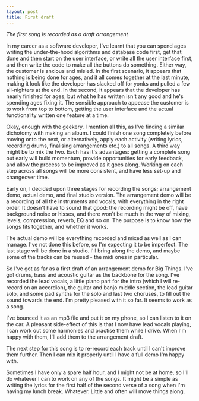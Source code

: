```yaml
---
layout: post
title: First draft
---
```

*The first song is recorded as a draft arrangement*

In my career as a software developer, I've learnt that you can spend ages writing the under-the-hood algorithms and database code first, get that done and then start on the user interface, or write all the user interface first, and then 
write the code to make all the buttons do something. Either way, the customer is anxious and misled. In the first scenario, it appears that nothing is being done for ages, and it all comes together at the last minute, making it look like the 
developer has slacked off for yonks and pulled a few all-nighters at the end. In the second, it appears that the developer has nearly finished for ages, but what he has written isn't any good and he's spending ages fixing it. 
The sensible approach to appease the customer is to work from top to bottom, getting the user interface and the actual functionality written one feature at a time.

Okay, enough with the geekery. I mention all this, as I've finding a similar dichotomy with making an album. I could finish one song completely before moving onto the next, or alternatively, apply each activity (writing lyrics, recording drums, finalising arrangements etc.) 
to all songs. A third way might be to mix the two. Each has it's advantages: getting a complete song out early will build momentum, provide opportunities for early feedback, and allow the process to be improved as it goes along. 
Working on each step across all songs will be more consistent, and have less set-up and changeover time.

Early on, I decided upon three stages for recording the songs; arrangement demo, actual demo, and final studio version. The arrangement demo will be a recording of all the instruments and vocals, with everything in the right order. It doesn't have
to sound that good: the recording might be off, have background noise or hisses, and there won't be much in the way of mixing, levels, compression, reverb, EQ and so on. The purpose is to know how the songs fits together, and whether it works.

The actual demo will be everything recorded and mixed as well as I can manage. I've not done this before, so I'm expecting it to be imperfect. The last stage will be done in a studio. I'll bring along the demo, and maybe some of the tracks 
can be reused - the midi ones in particular.

So I've got as far as a first draft of an arrangement demo for Big Things. I've got drums, bass and acoustic guitar as the backbone for the song. I've recorded the lead vocals, a little piano part for the intro (which I will re-record on an accordion),
the guitar and banjo middle section, the lead guitar solo, and some pad synths for the solo and last two choruses, to fill out the sound towards the end. I'm pretty pleased with it so far. It seems to work as a song.

I've bounced it as an mp3 file and put it on my phone, so I can listen to it on the car. A pleasant side-effect of this is that I now have lead vocals playing, I can work out some harmonies and practise them while I drive. When I'm 
happy with them, I'll add them to the arrangement draft.

The next step for this song is to re-record each track until I can't improve them further. Then I can mix it properly until I have a full demo I'm happy with. 

Sometimes I have only a spare half hour, and I might not be at home, so I'll do whatever I can to work on any of the songs. It might be a simple as writing the lyrics for the first half of the second verse of a song when I'm having my lunch break. 
Whatever. Little and often will move things along.